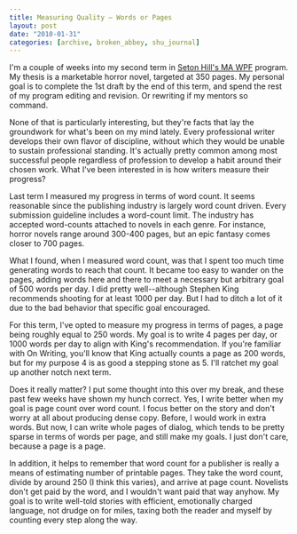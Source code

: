 ```yaml
---
title: Measuring Quality – Words or Pages
layout: post
date: "2010-01-31"
categories: [archive, broken_abbey, shu_journal]
---
```


I'm a couple of weeks into my second term in
[Seton Hill's MA WPF](http://http://www.setonhill.edu/academics/fiction/index.cfm)
program. My thesis is a marketable horror novel, targeted at 350 pages. My
personal goal is to complete the 1st draft by the end of this term, and spend
the rest of my program editing and revision. Or rewriting if my mentors so
command.

None of that is particularly interesting, but they're facts that lay the
groundwork for what's been on my mind lately. Every professional writer develops
their own flavor of discipline, without which they would be unable to sustain
professional standing. It's actually pretty common among most successful people
regardless of profession to develop a habit around their chosen work. What I've
been interested in is how writers measure their progress?

Last term I measured my progress in terms of word count. It seems reasonable
since the publishing industry is largely word count driven. Every submission
guideline includes a word-count limit. The industry has accepted word-counts
attached to novels in each genre. For instance, horror novels range around
300-400 pages, but an epic fantasy comes closer to 700 pages.

What I found, when I measured word count, was that I spent too much time
generating words to reach that count. It became too easy to wander on the pages,
adding words here and there to meet a necessary but arbitrary goal of 500 words
per day. I did pretty well--although Stephen King recommends shooting for at
least 1000 per day. But I had to ditch a lot of it due to the bad behavior that
specific goal encouraged.

For this term, I've opted to measure my progress in terms of pages, a page being
roughly equal to 250 words. My goal is to write 4 pages per day, or 1000 words
per day to align with King's recommendation. If you're familiar with On Writing,
you'll know that King actually counts a page as 200 words, but for my purpose 4
is as good a stepping stone as 5. I'll ratchet my goal up another notch next
term.

Does it really matter? I put some thought into this over my break, and these
past few weeks have shown my hunch correct. Yes, I write better when my goal is
page count over word count. I focus better on the story and don't worry at all
about producing dense copy. Before, I would work in extra words. But now, I can
write whole pages of dialog, which tends to be pretty sparse in terms of words
per page, and still make my goals. I just don't care, because a page is a page.

In addition, it helps to remember that word count for a publisher is really a
means of estimating number of printable pages. They take the word count, divide
by around 250 (I think this varies), and arrive at page count. Novelists don't
get paid by the word, and I wouldn't want paid that way anyhow. My goal is to
write well-told stories with efficient, emotionally charged language, not drudge
on for miles, taxing both the reader and myself by counting every step along the
way.
